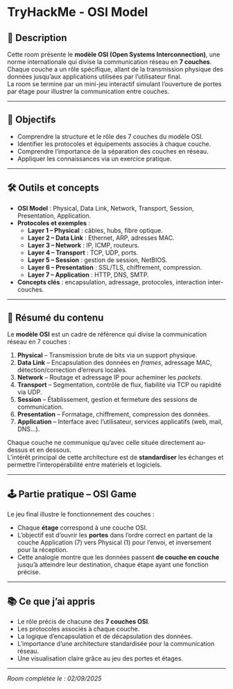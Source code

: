# TryHackMe - OSI Model

## 📄 Description
Cette room présente le **modèle OSI (Open Systems Interconnection)**, une norme internationale qui divise la communication réseau en **7 couches**.  
Chaque couche a un rôle spécifique, allant de la transmission physique des données jusqu’aux applications utilisées par l’utilisateur final.  
La room se termine par un mini-jeu interactif simulant l’ouverture de portes par étage pour illustrer la communication entre couches.

---

## 🎯 Objectifs
- Comprendre la structure et le rôle des 7 couches du modèle OSI.
- Identifier les protocoles et équipements associés à chaque couche.
- Comprendre l’importance de la séparation des couches en réseau.
- Appliquer les connaissances via un exercice pratique.

---

## 🛠️ Outils et concepts
- **OSI Model** : Physical, Data Link, Network, Transport, Session, Presentation, Application.
- **Protocoles et exemples** :
  - **Layer 1 – Physical** : câbles, hubs, fibre optique.
  - **Layer 2 – Data Link** : Ethernet, ARP, adresses MAC.
  - **Layer 3 – Network** : IP, ICMP, routeurs.
  - **Layer 4 – Transport** : TCP, UDP, ports.
  - **Layer 5 – Session** : gestion de session, NetBIOS.
  - **Layer 6 – Presentation** : SSL/TLS, chiffrement, compression.
  - **Layer 7 – Application** : HTTP, DNS, SMTP.
- **Concepts clés** : encapsulation, adressage, protocoles, interaction inter-couches.

---

## 📌 Résumé du contenu
Le **modèle OSI** est un cadre de référence qui divise la communication réseau en 7 couches :  
1. **Physical** – Transmission brute de bits via un support physique.  
2. **Data Link** – Encapsulation des données en *frames*, adressage MAC, détection/correction d’erreurs locales.  
3. **Network** – Routage et adressage IP pour acheminer les *packets*.  
4. **Transport** – Segmentation, contrôle de flux, fiabilité via TCP ou rapidité via UDP.  
5. **Session** – Établissement, gestion et fermeture des sessions de communication.  
6. **Presentation** – Formatage, chiffrement, compression des données.  
7. **Application** – Interface avec l’utilisateur, services applicatifs (web, mail, DNS…).

Chaque couche ne communique qu’avec celle située directement au-dessus et en dessous.  
L’intérêt principal de cette architecture est de **standardiser** les échanges et permettre l’interopérabilité entre matériels et logiciels.

---

## 🕹️ Partie pratique – OSI Game
Le jeu final illustre le fonctionnement des couches :  
- Chaque **étage** correspond à une couche OSI.  
- L’objectif est d’ouvrir les **portes** dans l’ordre correct en partant de la couche Application (7) vers Physical (1) pour l’envoi, et inversement pour la réception.  
- Cette analogie montre que les données passent **de couche en couche** jusqu’à atteindre leur destination, chaque étape ayant une fonction précise.

---

## 📚 Ce que j’ai appris
- Le rôle précis de chacune des **7 couches OSI**.
- Les protocoles associés à chaque couche.
- La logique d’encapsulation et de décapsulation des données.
- L’importance d’une architecture standardisée pour la communication réseau.
- Une visualisation claire grâce au jeu des portes et étages.

---

_Room complétée le : 02/09/2025_
